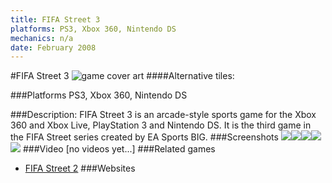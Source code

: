 ```yaml
---
title: FIFA Street 3
platforms: PS3, Xbox 360, Nintendo DS
mechanics: n/a
date: February 2008
---
```

#FIFA Street 3
![game cover art](//images.igdb.com/igdb/image/upload/t_cover_big/itky7wcmurmomdtli9yx.jpg "Logo Title Text 1")
####Alternative tiles:

###Platforms
PS3, Xbox 360, Nintendo DS

###Description:
FIFA Street 3 is an arcade-style sports game for the Xbox 360 and Xbox Live, PlayStation 3 and Nintendo DS. It is the third game in the FIFA Street series created by EA Sports BIG.
###Screenshots
<a target="_blank" href="//images.igdb.com/igdb/image/upload/t_cover_big/rfeagpwmdicbqboax7k1.jpg"><img src="//images.igdb.com/igdb/image/upload/t_thumb/rfeagpwmdicbqboax7k1.jpg"/></a><a target="_blank" href="//images.igdb.com/igdb/image/upload/t_cover_big/cepxgqbj03w8j2iu4ilg.jpg"><img src="//images.igdb.com/igdb/image/upload/t_thumb/cepxgqbj03w8j2iu4ilg.jpg"/></a><a target="_blank" href="//images.igdb.com/igdb/image/upload/t_cover_big/ounx3zisnblhzeelovce.jpg"><img src="//images.igdb.com/igdb/image/upload/t_thumb/ounx3zisnblhzeelovce.jpg"/></a><a target="_blank" href="//images.igdb.com/igdb/image/upload/t_cover_big/pkotsmrps4mnrymasqak.jpg"><img src="//images.igdb.com/igdb/image/upload/t_thumb/pkotsmrps4mnrymasqak.jpg"/></a><a target="_blank" href="//images.igdb.com/igdb/image/upload/t_cover_big/sqmxqxoxyxhv7phbupe2.jpg"><img src="//images.igdb.com/igdb/image/upload/t_thumb/sqmxqxoxyxhv7phbupe2.jpg"/></a>
###Video
[no videos yet...]
###Related games
* [FIFA Street 2](/games/fifa-street-2-5833/)
###Websites

